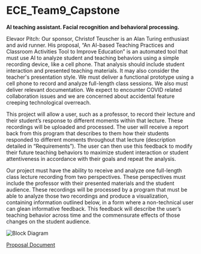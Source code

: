 # ECE_Team9_Capstone
**AI teaching assistant.  Facial recognition and behavioral processing.**

Elevaor Pitch:
Our sponsor, Christof Teuscher is an Alan Turing enthusiast and avid runner.  His proposal, “An AI-based Teaching Practices and Classroom Activities Tool to Improve Education” is an automated tool that must use AI to analyze student and teaching behaviors using a simple recording device, like a cell phone.  That analysis should include student interaction and presented teaching materials.  It may also consider the teacher's presentation style.  We must deliver a functional prototype using a cell phone to record and analyze full-length class sessions.  We also must deliver relevant documentation.  We expect to encounter COVID related collaboration issues and we are concerned about accidental feature creeping technological overreach.

This project will allow a user, such as a professor, to record their lecture and their student’s response to different moments within that lecture.  These recordings will be uploaded and processed. The user will receive a report back from this program that describes to them how their students responded to different moments throughout that lecture (description detailed in “Requirements”).  The user can then use this feedback to modify their future teaching behaviors to maximize student interaction or student attentiveness in accordance with their goals and repeat the analysis.

Our project must have the ability to receive and analyze one full-length class lecture recording from two perspectives.  These perspectives must include the professor with their presented materials and the student audience.  These recordings will be processed by a program that must be able to analyze those two recordings and produce a visualization, containing information outlined below, in a form where a non-technical user can glean informative feedback.  This feedback will describe the user’s teaching behavior across time and the commensurate effects of those changes on the student audience.

![Block Diagram]()

[Proposal Document](https://docs.google.com/document/d/1YcNP2XVLgDVtbruc-ptutkXsHnPfJws35ECDuVT-Fk0/edit?usp=sharing)
